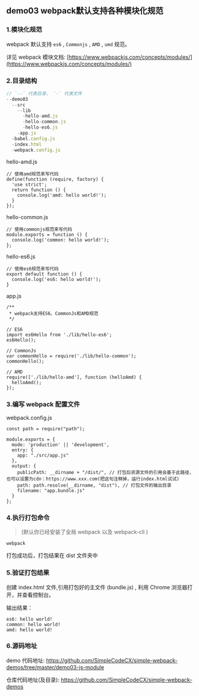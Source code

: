 ## demo03 webpack默认支持各种模块化规范

### 1.模块化规范
webpack 默认支持 `es6` , `Commonjs` , `AMD` , `umd` 规范。

详见 webpack 模块文档: [https://www.webpackjs.com/concepts/modules/](https://www.webpackjs.com/concepts/modules/)

### 2.目录结构
```javascript
// `--` 代表目录， `-` 代表文件
--demo03
  --src
    --lib 
      -hello-amd.js
      -hello-common.js
      -hello-es6.js
    -app.js
  -babel.config.js
  -index.html
  -webpack.config.js
```
hello-amd.js
```javacript
// 使用amd规范来写代码
define(function (require, factory) {
  'use strict';
  return function () {
    console.log('amd: hello world!');
  }
});
```
hello-common.js
```javacript
// 使用commonjs规范来写代码
module.exports = function () {
  console.log('common: hello world!');
};
```
hello-es6.js
```javacript
// 使用es6规范来写代码
export default function () {
  console.log('es6: hello world!');
}
```
app.js
```javacript
/**
 * webpack支持ES6、CommonJs和AMD规范
 */

// ES6
import es6Hello from './lib/hello-es6';
es6Hello();

// CommonJs
var commonHello = require('./lib/hello-common');
commonHello();

// AMD
require(['./lib/hello-amd'], function (helloAmd) {
  helloAmd();
});
```
### 3.编写 webpack 配置文件
webpack.config.js
```javacript
const path = require("path");

module.exports = {
  mode: 'production' || 'development',
  entry: {
    app: "./src/app.js"
  },
  output: {
    publicPath: __dirname + "/dist/", // 打包后资源文件的引用会基于此路径，也可以设置为cdn：https://www.xxx.com(把这句注释掉，运行index.html试试)
    path: path.resolve(__dirname, "dist"), // 打包文件的输出目录
    filename: "app.bundle.js"
  }
};

```
### 4.执行打包命令

>(默认你已经安装了全局 webpack 以及 webpack-cli )

```javacript
webpack
```
打包成功后，打包结果在 dist 文件夹中

### 5.验证打包结果
创建 index.html 文件,引用打包好的主文件 (bundle.js) , 利用 Chrome 浏览器打开，并查看控制台。

输出结果：
```javacript
es6: hello world!
common: hello world!
amd: hello world!
```

### 6.源码地址
demo 代码地址: https://github.com/SimpleCodeCX/simple-webpack-demos/tree/master/demo03-js-module

仓库代码地址(及目录): https://github.com/SimpleCodeCX/simple-webpack-demos